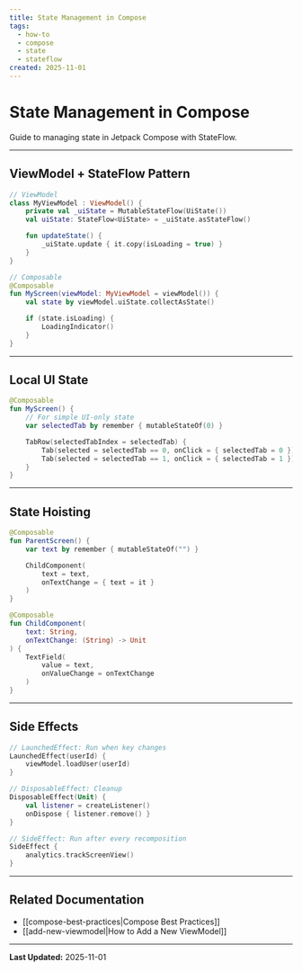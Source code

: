 ```yaml
---
title: State Management in Compose
tags:
  - how-to
  - compose
  - state
  - stateflow
created: 2025-11-01
---
```


# State Management in Compose

Guide to managing state in Jetpack Compose with StateFlow.

---

## ViewModel + StateFlow Pattern

```kotlin
// ViewModel
class MyViewModel : ViewModel() {
    private val _uiState = MutableStateFlow(UiState())
    val uiState: StateFlow<UiState> = _uiState.asStateFlow()

    fun updateState() {
        _uiState.update { it.copy(isLoading = true) }
    }
}

// Composable
@Composable
fun MyScreen(viewModel: MyViewModel = viewModel()) {
    val state by viewModel.uiState.collectAsState()

    if (state.isLoading) {
        LoadingIndicator()
    }
}
```

---

## Local UI State

```kotlin
@Composable
fun MyScreen() {
    // For simple UI-only state
    var selectedTab by remember { mutableStateOf(0) }

    TabRow(selectedTabIndex = selectedTab) {
        Tab(selected = selectedTab == 0, onClick = { selectedTab = 0 })
        Tab(selected = selectedTab == 1, onClick = { selectedTab = 1 })
    }
}
```

---

## State Hoisting

```kotlin
@Composable
fun ParentScreen() {
    var text by remember { mutableStateOf("") }

    ChildComponent(
        text = text,
        onTextChange = { text = it }
    )
}

@Composable
fun ChildComponent(
    text: String,
    onTextChange: (String) -> Unit
) {
    TextField(
        value = text,
        onValueChange = onTextChange
    )
}
```

---

## Side Effects

```kotlin
// LaunchedEffect: Run when key changes
LaunchedEffect(userId) {
    viewModel.loadUser(userId)
}

// DisposableEffect: Cleanup
DisposableEffect(Unit) {
    val listener = createListener()
    onDispose { listener.remove() }
}

// SideEffect: Run after every recomposition
SideEffect {
    analytics.trackScreenView()
}
```

---

## Related Documentation

- [[compose-best-practices|Compose Best Practices]]
- [[add-new-viewmodel|How to Add a New ViewModel]]

---

**Last Updated:** 2025-11-01
